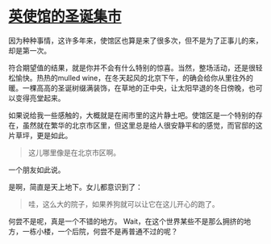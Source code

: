 # [英使馆的圣诞集市](https://github.com/gnimg/gitblog/issues/6)

因为种种事情，这许多年来，使馆区也算是来了很多次，但不是为了正事儿的来，却是第一次。

符合期望值的结果，就是你并不会有什么特别的惊喜。当然，整场活动，还是很轻松愉快。热热的mulled wine，在冬天起风的北京下午，的确会给你从里往外的暖。一棵高高的圣诞树缀满装饰，在草地的正中央，让太阳早退的冬日傍晚，也可以变得亮堂起来。

如果说给我一些感触的，大概就是在闹市里的这片静土吧。使馆区是一个特别的存在，虽然就在繁华的北京市区里，但这里总是给人很安静平和的感觉，而官邸的这片草坪，更是如此。

> 这儿哪里像是在北京市区啊。

一个朋友如此说。

是啊，简直是天上地下。女儿都意识到了：
> 哇，这么大的院子，如果养狗就可以让它在这儿开心的跑了。

何尝不是呢，真是一个不错的地方。
Wait，在这个世界某些不是那么拥挤的地方，一栋小楼，一个后院，何尝不是再普通不过的呢？

